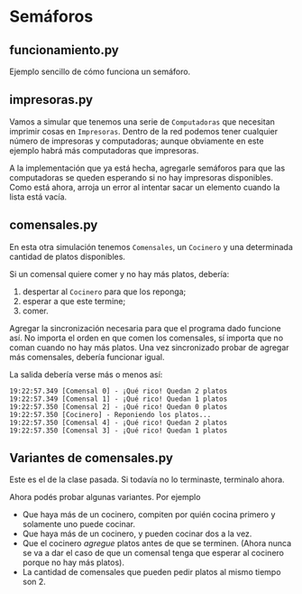 # Semáforos

## funcionamiento.py

Ejemplo sencillo de cómo funciona un semáforo.

## impresoras.py

Vamos a simular que tenemos una serie de `Computadoras` que necesitan imprimir cosas en `Impresoras`. Dentro de la red podemos tener cualquier número de impresoras y computadoras; aunque obviamente en este ejemplo habrá más computadoras que impresoras.

A la implementación que ya está hecha, agregarle semáforos para que las computadoras se queden esperando si no hay impresoras disponibles. Como está ahora, arroja un error al intentar sacar un elemento cuando la lista está vacía. 


## comensales.py

En esta otra simulación tenemos `Comensales`, un `Cocinero` y una determinada cantidad de platos disponibles.

Si un comensal quiere comer y no hay más platos, debería:
1. despertar al `Cocinero` para que los reponga;
1. esperar a que este termine;
1. comer.

Agregar la sincronización necesaria para que el programa dado funcione así. No importa el orden en que comen los comensales, sí importa que no coman cuando no hay más platos. Una vez sincronizado probar de agregar más comensales, debería funcionar igual.

La salida debería verse más o menos así:

```
19:22:57.349 [Comensal 0] - ¡Qué rico! Quedan 2 platos
19:22:57.349 [Comensal 1] - ¡Qué rico! Quedan 1 platos
19:22:57.350 [Comensal 2] - ¡Qué rico! Quedan 0 platos
19:22:57.350 [Cocinero] - Reponiendo los platos...
19:22:57.350 [Comensal 4] - ¡Qué rico! Quedan 2 platos
19:22:57.350 [Comensal 3] - ¡Qué rico! Quedan 1 platos
```

## Variantes de comensales.py

Este es el de la clase pasada. Si todavía no lo terminaste, terminalo ahora.

Ahora podés probar algunas variantes. Por ejemplo

* Que haya más de un cocinero, compiten por quién cocina primero y solamente uno puede cocinar.
* Que haya más de un cocinero, y pueden cocinar dos a la vez.
* Que el cocinero *agregue* platos antes de que se terminen. (Ahora nunca se va a dar el caso de que un comensal tenga que esperar al cocinero porque no hay más platos).
* La cantidad de comensales que pueden pedir platos al mismo tiempo son 2.
